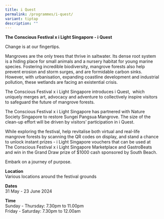 ```yaml
---
title: i Quest
permalink: /programmes/i-quest/
variant: tiptap
description: ""
---
```

<p><strong>The Conscious Festival x i Light Singapore - i Quest&nbsp;</strong>
</p>
<p>Change is at our fingertips.</p>
<p>Mangroves are the only trees that thrive in saltwater. Its dense root
system is a hiding place for small animals and a nursery habitat for young
marine species. Fostering incredible biodiversity, mangrove forests also
help prevent erosion and storm surges, and are formidable carbon sinks.
However, with urbanisation, expanding coastline development and industrial
pollution, these wetlands are facing an existential crisis.</p>
<p>The Conscious Festival x i Light Singapore introduces i Quest,&nbsp; which
uniquely merges art, advocacy and adventure to collectively inspire visitors
to safeguard the future of mangrove forests.</p>
<p>The Conscious Festival x i Light Singapore has partnered with Nature Society
Singapore to restore Sungei Pangsua Mangrove. The size of the clean-up
effort will be driven by visitors’ participation in i Quest.</p>
<p>While exploring the festival, help revitalise both virtual and real-life
mangrove forests by scanning the QR codes on display, and stand a chance
to unlock instant prizes - i Light Singapore vouchers that can be used
at The Conscious Festival x i Light Singapore Marketplace and GastroBeats
and win in the Grand Draw prize of $1000 cash sponsored by South Beach.</p>
<p>Embark on a journey of purpose.&nbsp;</p>
<p><strong>Location</strong> 
<br>Various locations around the festival grounds</p>
<p><strong>Dates</strong> 
<br>31 May - 23 June 2024</p>
<p><strong>Time</strong> 
<br>Sunday - Thursday: 7.30pm to 11.00pm
<br>Friday - Saturday: 7.30pm to 12.00am</p>